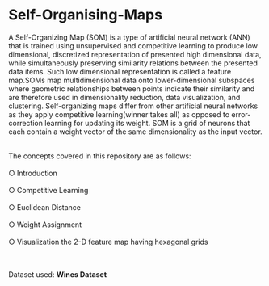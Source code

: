 # Self-Organising-Maps


A Self-Organizing Map (SOM) is a type of artificial neural network (ANN) that is trained using unsupervised and competitive learning to produce low dimensional, discretized representation of presented high dimensional data, while simultaneously preserving similarity relations between the presented data items. Such low dimensional representation is called a feature map.SOMs map multidimensional data onto lower-dimensional subspaces where geometric relationships between points indicate their similarity and are therefore used in dimensionality reduction, data visualization, and clustering. Self-organizing maps differ from other artificial neural networks as they apply competitive learning(winner takes all) as opposed to error-correction learning for updating its weight. SOM is a grid of neurons that each contain a weight vector of the same dimensionality as the input vector. <br/><br/>

The concepts covered in this repository are as follows: <br/><br/>
  ○ Introduction<br/><br/>
  ○ Competitive Learning<br/><br/>
  ○ Euclidean Distance  <br/><br/>
  ○ Weight Assignment<br/><br/>
  ○ Visualization the 2-D feature map having hexagonal grids<br/><br/><br/>

Dataset used: **Wines Dataset**<br/>
